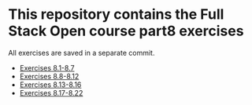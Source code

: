 # This repository contains the Full Stack Open course part8 exercises

All exercises are saved in a separate commit.

- [Exercises 8.1-8.7](./library-backend/)
- [Exercises 8.8-8.12](./library-frontend/)
- [Exercises 8.13-8.16](./library-backend/)
- [Exercises 8.17-8.22](./library-frontend/)
